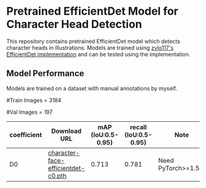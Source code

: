 # Pretrained EfficientDet Model for Character Head Detection

This repository contains pretrained EfficientDet model which detects character heads in illustrations. Models are trained using [zylo117's EfficientDet implementation](https://github.com/zylo117/Yet-Another-EfficientDet-Pytorch) and can be tested using the implementation.

## Model Performance

Models are trained on a dataset with manual annotations by myself.

\#Train Images = 3184

\#Val Images = 197

| coefficient | Download URL | mAP (IoU:0.5-0.95) | recall (IoU:0.5-0.95) | Note |
| --- | --- | --- | --- | --- |
| D0 | [character-face-efficientdet-c0.pth](https://github.com/kosuke1701/pretrained-efficientdet-character-head/releases/download/0.0/character-face-efficientdet-c0.pth) | 0.713 |  0.781 | Need PyTorch>=1.5.0 |